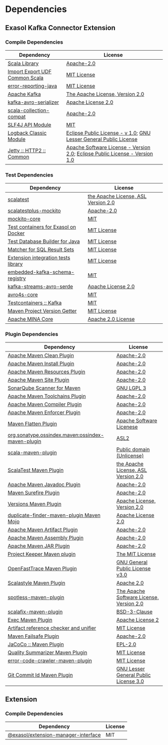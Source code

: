 <!-- @formatter:off -->
# Dependencies

## Exasol Kafka Connector Extension

### Compile Dependencies

| Dependency                          | License                                                                                 |
| ----------------------------------- | --------------------------------------------------------------------------------------- |
| [Scala Library][0]                  | [Apache-2.0][1]                                                                         |
| [Import Export UDF Common Scala][2] | [MIT License][3]                                                                        |
| [error-reporting-java][4]           | [MIT License][5]                                                                        |
| [Apache Kafka][6]                   | [The Apache License, Version 2.0][7]                                                    |
| [kafka-avro-serializer][8]          | [Apache License 2.0][9]                                                                 |
| [scala-collection-compat][10]       | [Apache-2.0][1]                                                                         |
| [SLF4J API Module][11]              | [MIT][12]                                                                               |
| [Logback Classic Module][13]        | [Eclipse Public License - v 1.0][14]; [GNU Lesser General Public License][15]           |
| [Jetty :: HTTP2 :: Common][16]      | [Apache Software License - Version 2.0][17]; [Eclipse Public License - Version 1.0][18] |

### Test Dependencies

| Dependency                                 | License                                   |
| ------------------------------------------ | ----------------------------------------- |
| [scalatest][19]                            | [the Apache License, ASL Version 2.0][17] |
| [scalatestplus-mockito][20]                | [Apache-2.0][17]                          |
| [mockito-core][21]                         | [MIT][22]                                 |
| [Test containers for Exasol on Docker][23] | [MIT License][24]                         |
| [Test Database Builder for Java][25]       | [MIT License][26]                         |
| [Matcher for SQL Result Sets][27]          | [MIT License][28]                         |
| [Extension integration tests library][29]  | [MIT License][30]                         |
| [embedded-kafka-schema-registry][31]       | [MIT][22]                                 |
| [kafka-streams-avro-serde][32]             | [Apache License 2.0][9]                   |
| [avro4s-core][33]                          | [MIT][22]                                 |
| [Testcontainers :: Kafka][34]              | [MIT][35]                                 |
| [Maven Project Version Getter][36]         | [MIT License][37]                         |
| [Apache MINA Core][38]                     | [Apache 2.0 License][39]                  |

### Plugin Dependencies

| Dependency                                              | License                                        |
| ------------------------------------------------------- | ---------------------------------------------- |
| [Apache Maven Clean Plugin][40]                         | [Apache-2.0][39]                               |
| [Apache Maven Install Plugin][41]                       | [Apache-2.0][39]                               |
| [Apache Maven Resources Plugin][42]                     | [Apache-2.0][39]                               |
| [Apache Maven Site Plugin][43]                          | [Apache-2.0][39]                               |
| [SonarQube Scanner for Maven][44]                       | [GNU LGPL 3][45]                               |
| [Apache Maven Toolchains Plugin][46]                    | [Apache-2.0][39]                               |
| [Apache Maven Compiler Plugin][47]                      | [Apache-2.0][39]                               |
| [Apache Maven Enforcer Plugin][48]                      | [Apache-2.0][39]                               |
| [Maven Flatten Plugin][49]                              | [Apache Software Licenese][39]                 |
| [org.sonatype.ossindex.maven:ossindex-maven-plugin][50] | [ASL2][7]                                      |
| [scala-maven-plugin][51]                                | [Public domain (Unlicense)][52]                |
| [ScalaTest Maven Plugin][53]                            | [the Apache License, ASL Version 2.0][17]      |
| [Apache Maven Javadoc Plugin][54]                       | [Apache-2.0][39]                               |
| [Maven Surefire Plugin][55]                             | [Apache-2.0][39]                               |
| [Versions Maven Plugin][56]                             | [Apache License, Version 2.0][39]              |
| [duplicate-finder-maven-plugin Maven Mojo][57]          | [Apache License 2.0][9]                        |
| [Apache Maven Artifact Plugin][58]                      | [Apache-2.0][39]                               |
| [Apache Maven Assembly Plugin][59]                      | [Apache-2.0][39]                               |
| [Apache Maven JAR Plugin][60]                           | [Apache-2.0][39]                               |
| [Project Keeper Maven plugin][61]                       | [The MIT License][62]                          |
| [OpenFastTrace Maven Plugin][63]                        | [GNU General Public License v3.0][64]          |
| [Scalastyle Maven Plugin][65]                           | [Apache 2.0][9]                                |
| [spotless-maven-plugin][66]                             | [The Apache Software License, Version 2.0][39] |
| [scalafix-maven-plugin][67]                             | [BSD-3-Clause][68]                             |
| [Exec Maven Plugin][69]                                 | [Apache License 2][39]                         |
| [Artifact reference checker and unifier][70]            | [MIT License][71]                              |
| [Maven Failsafe Plugin][72]                             | [Apache-2.0][39]                               |
| [JaCoCo :: Maven Plugin][73]                            | [EPL-2.0][74]                                  |
| [Quality Summarizer Maven Plugin][75]                   | [MIT License][76]                              |
| [error-code-crawler-maven-plugin][77]                   | [MIT License][78]                              |
| [Git Commit Id Maven Plugin][79]                        | [GNU Lesser General Public License 3.0][80]    |

## Extension

### Compile Dependencies

| Dependency                                | License |
| ----------------------------------------- | ------- |
| [@exasol/extension-manager-interface][81] | MIT     |

[0]: https://www.scala-lang.org/
[1]: https://www.apache.org/licenses/LICENSE-2.0
[2]: https://github.com/exasol/import-export-udf-common-scala/
[3]: https://github.com/exasol/import-export-udf-common-scala/blob/main/LICENSE
[4]: https://github.com/exasol/error-reporting-java/
[5]: https://github.com/exasol/error-reporting-java/blob/main/LICENSE
[6]: https://kafka.apache.org
[7]: http://www.apache.org/licenses/LICENSE-2.0.txt
[8]: http://confluent.io/kafka-avro-serializer
[9]: http://www.apache.org/licenses/LICENSE-2.0.html
[10]: http://www.scala-lang.org/
[11]: http://www.slf4j.org
[12]: https://opensource.org/license/mit
[13]: http://logback.qos.ch/logback-classic
[14]: http://www.eclipse.org/legal/epl-v10.html
[15]: http://www.gnu.org/licenses/old-licenses/lgpl-2.1.html
[16]: https://jetty.org/http2-parent/http2-common/
[17]: http://www.apache.org/licenses/LICENSE-2.0
[18]: https://www.eclipse.org/org/documents/epl-v10.php
[19]: http://www.scalatest.org
[20]: https://github.com/scalatest/scalatestplus-mockito
[21]: https://github.com/mockito/mockito
[22]: https://opensource.org/licenses/MIT
[23]: https://github.com/exasol/exasol-testcontainers/
[24]: https://github.com/exasol/exasol-testcontainers/blob/main/LICENSE
[25]: https://github.com/exasol/test-db-builder-java/
[26]: https://github.com/exasol/test-db-builder-java/blob/main/LICENSE
[27]: https://github.com/exasol/hamcrest-resultset-matcher/
[28]: https://github.com/exasol/hamcrest-resultset-matcher/blob/main/LICENSE
[29]: https://github.com/exasol/extension-manager/
[30]: https://github.com/exasol/extension-manager/blob/main/LICENSE
[31]: https://github.com/embeddedkafka/embedded-kafka-schema-registry
[32]: http://confluent.io/kafka-streams-avro-serde
[33]: https://github.com/sksamuel/avro4s
[34]: https://java.testcontainers.org
[35]: http://opensource.org/licenses/MIT
[36]: https://github.com/exasol/maven-project-version-getter/
[37]: https://github.com/exasol/maven-project-version-getter/blob/main/LICENSE
[38]: https://mina.apache.org/mina-core/
[39]: https://www.apache.org/licenses/LICENSE-2.0.txt
[40]: https://maven.apache.org/plugins/maven-clean-plugin/
[41]: https://maven.apache.org/plugins/maven-install-plugin/
[42]: https://maven.apache.org/plugins/maven-resources-plugin/
[43]: https://maven.apache.org/plugins/maven-site-plugin/
[44]: http://docs.sonarqube.org/display/PLUG/Plugin+Library/sonar-scanner-maven/sonar-maven-plugin
[45]: http://www.gnu.org/licenses/lgpl.txt
[46]: https://maven.apache.org/plugins/maven-toolchains-plugin/
[47]: https://maven.apache.org/plugins/maven-compiler-plugin/
[48]: https://maven.apache.org/enforcer/maven-enforcer-plugin/
[49]: https://www.mojohaus.org/flatten-maven-plugin/
[50]: https://sonatype.github.io/ossindex-maven/maven-plugin/
[51]: https://github.com/davidB/scala-maven-plugin
[52]: https://unlicense.org/
[53]: https://www.scalatest.org/user_guide/using_the_scalatest_maven_plugin
[54]: https://maven.apache.org/plugins/maven-javadoc-plugin/
[55]: https://maven.apache.org/surefire/maven-surefire-plugin/
[56]: https://www.mojohaus.org/versions/versions-maven-plugin/
[57]: https://basepom.github.io/duplicate-finder-maven-plugin
[58]: https://maven.apache.org/plugins/maven-artifact-plugin/
[59]: https://maven.apache.org/plugins/maven-assembly-plugin/
[60]: https://maven.apache.org/plugins/maven-jar-plugin/
[61]: https://github.com/exasol/project-keeper/
[62]: https://github.com/exasol/project-keeper/blob/main/LICENSE
[63]: https://github.com/itsallcode/openfasttrace-maven-plugin
[64]: https://www.gnu.org/licenses/gpl-3.0.html
[65]: http://www.scalastyle.org
[66]: https://github.com/diffplug/spotless
[67]: https://github.com/evis/scalafix-maven-plugin
[68]: https://opensource.org/licenses/BSD-3-Clause
[69]: https://www.mojohaus.org/exec-maven-plugin
[70]: https://github.com/exasol/artifact-reference-checker-maven-plugin/
[71]: https://github.com/exasol/artifact-reference-checker-maven-plugin/blob/main/LICENSE
[72]: https://maven.apache.org/surefire/maven-failsafe-plugin/
[73]: https://www.jacoco.org/jacoco/trunk/doc/maven.html
[74]: https://www.eclipse.org/legal/epl-2.0/
[75]: https://github.com/exasol/quality-summarizer-maven-plugin/
[76]: https://github.com/exasol/quality-summarizer-maven-plugin/blob/main/LICENSE
[77]: https://github.com/exasol/error-code-crawler-maven-plugin/
[78]: https://github.com/exasol/error-code-crawler-maven-plugin/blob/main/LICENSE
[79]: https://github.com/git-commit-id/git-commit-id-maven-plugin
[80]: http://www.gnu.org/licenses/lgpl-3.0.txt
[81]: https://registry.npmjs.org/@exasol/extension-manager-interface/-/extension-manager-interface-0.5.0.tgz
